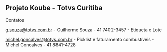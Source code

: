 ## Projeto Koube - Totvs Curitiba

Contatos

g.souza@totvs.com.br - Guilherme Souza - 41 7402-3457 - Etiqueta e Lote

michel.goncalves@totvs.com.br - Picklist e faturamento combustíveis - Michel Goncalves - 41 8841-4728

